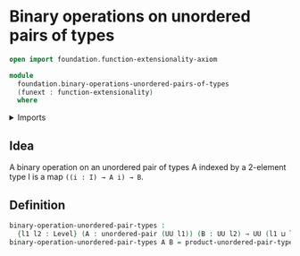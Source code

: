 # Binary operations on unordered pairs of types

```agda
open import foundation.function-extensionality-axiom

module
  foundation.binary-operations-unordered-pairs-of-types
  (funext : function-extensionality)
  where
```

<details><summary>Imports</summary>

```agda
open import foundation.products-unordered-pairs-of-types funext
open import foundation.universe-levels
open import foundation.unordered-pairs funext
```

</details>

## Idea

A binary operation on an unordered pair of types A indexed by a 2-element type I
is a map `((i : I) → A i) → B`.

## Definition

```agda
binary-operation-unordered-pair-types :
  {l1 l2 : Level} (A : unordered-pair (UU l1)) (B : UU l2) → UU (l1 ⊔ l2)
binary-operation-unordered-pair-types A B = product-unordered-pair-types A → B
```

